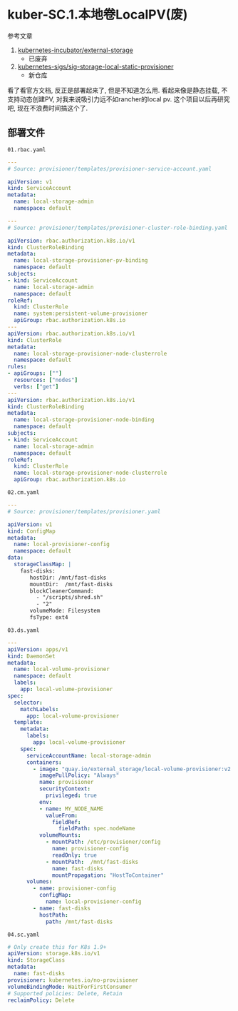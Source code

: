 # kuber-SC.1.本地卷LocalPV(废)

参考文章

1. [kubernetes-incubator/external-storage](https://github.com/kubernetes-incubator/external-storage/tree/master/local-volume)
    - 已废弃
2. [kubernetes-sigs/sig-storage-local-static-provisioner](https://github.com/kubernetes-sigs/sig-storage-local-static-provisioner)
    - 新仓库

看了看官方文档, 反正是部署起来了, 但是不知道怎么用. 看起来像是静态挂载, 不支持动态创建PV, 对我来说吸引力远不如rancher的local pv. 这个项目以后再研究吧, 现在不浪费时间搞这个了.

## 部署文件

`01.rbac.yaml`

```yaml
---
# Source: provisioner/templates/provisioner-service-account.yaml

apiVersion: v1
kind: ServiceAccount
metadata:
  name: local-storage-admin
  namespace: default

---
# Source: provisioner/templates/provisioner-cluster-role-binding.yaml

apiVersion: rbac.authorization.k8s.io/v1
kind: ClusterRoleBinding
metadata:
  name: local-storage-provisioner-pv-binding
  namespace: default
subjects:
- kind: ServiceAccount
  name: local-storage-admin
  namespace: default
roleRef:
  kind: ClusterRole
  name: system:persistent-volume-provisioner
  apiGroup: rbac.authorization.k8s.io
---
apiVersion: rbac.authorization.k8s.io/v1
kind: ClusterRole
metadata:
  name: local-storage-provisioner-node-clusterrole
  namespace: default
rules:
- apiGroups: [""]
  resources: ["nodes"]
  verbs: ["get"]
---
apiVersion: rbac.authorization.k8s.io/v1
kind: ClusterRoleBinding
metadata:
  name: local-storage-provisioner-node-binding
  namespace: default
subjects:
- kind: ServiceAccount
  name: local-storage-admin
  namespace: default
roleRef:
  kind: ClusterRole
  name: local-storage-provisioner-node-clusterrole
  apiGroup: rbac.authorization.k8s.io
```

`02.cm.yaml`

```yaml
---
# Source: provisioner/templates/provisioner.yaml

apiVersion: v1
kind: ConfigMap
metadata:
  name: local-provisioner-config
  namespace: default
data:
  storageClassMap: |
    fast-disks:
       hostDir: /mnt/fast-disks
       mountDir:  /mnt/fast-disks
       blockCleanerCommand:
         - "/scripts/shred.sh"
         - "2"
       volumeMode: Filesystem
       fsType: ext4
```

`03.ds.yaml`

```yaml
---
apiVersion: apps/v1
kind: DaemonSet
metadata:
  name: local-volume-provisioner
  namespace: default
  labels:
    app: local-volume-provisioner
spec:
  selector:
    matchLabels:
      app: local-volume-provisioner
  template:
    metadata:
      labels:
        app: local-volume-provisioner
    spec:
      serviceAccountName: local-storage-admin
      containers:
        - image: "quay.io/external_storage/local-volume-provisioner:v2.1.0"
          imagePullPolicy: "Always"
          name: provisioner
          securityContext:
            privileged: true
          env:
          - name: MY_NODE_NAME
            valueFrom:
              fieldRef:
                fieldPath: spec.nodeName
          volumeMounts:
            - mountPath: /etc/provisioner/config
              name: provisioner-config
              readOnly: true
            - mountPath:  /mnt/fast-disks
              name: fast-disks
              mountPropagation: "HostToContainer"
      volumes:
        - name: provisioner-config
          configMap:
            name: local-provisioner-config
        - name: fast-disks
          hostPath:
            path: /mnt/fast-disks
```

`04.sc.yaml`

```yaml
# Only create this for K8s 1.9+
apiVersion: storage.k8s.io/v1
kind: StorageClass
metadata:
  name: fast-disks
provisioner: kubernetes.io/no-provisioner
volumeBindingMode: WaitForFirstConsumer
# Supported policies: Delete, Retain
reclaimPolicy: Delete
```

